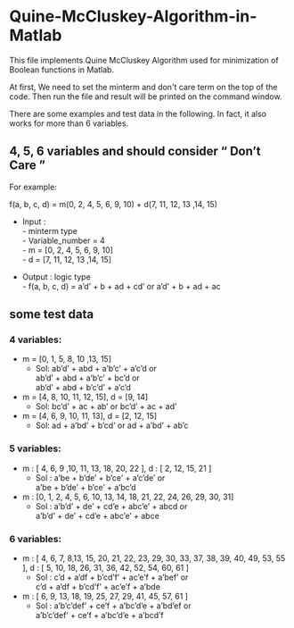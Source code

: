 # Quine-McCluskey-Algorithm-in-Matlab
This file implements Quine McCluskey Algorithm used for minimization of Boolean functions in Matlab.

At first, We need to set the minterm and don't care term on the top of the code. Then run the file and result will be printed on the command window.

There are some examples and test data in the following. In fact, it also works for more than 6 variables. 

## 4, 5, 6 variables and should consider  “ Don’t Care ”

For example:

f(a, b, c, d) = m(0, 2, 4, 5, 6, 9, 10) + d(7, 11, 12, 13 ,14, 15)

- Input :     
        - minterm type    
        - Variable_number = 4     
        - m = [0, 2, 4, 5, 6, 9, 10]  
        - d = [7, 11, 12, 13 ,14, 15]
        
 - Output : logic type      
        - f(a, b, c, d) = a’d’ + b + ad + cd’  or a’d’ + b + ad + ac 
        
## some test data

### 4 variables:

- m = [0, 1, 5, 8, 10 ,13, 15]
    - Sol:  ab’d’ + abd +  a’b’c’ + a’c’d   or  
        ab’d’ + abd +  a’b’c’ + bc’d    or  
        ab’d’ + abd +  b’c’d’ + a’c’d  
- m = [4, 8, 10, 11, 12, 15], 
  d = [9, 14]     
    - Sol:  bc’d’ + ac + ab’ or         bc’d’ + ac + ad’ 
- m = [4, 6, 9, 10, 11, 13], 
  d = [2, 12, 15] 
    - Sol:  ad + a’bd’ + b’cd’  or          ad + a’bd’ + ab’c

### 5 variables:

- m : [ 4, 6, 9 ,10, 11, 13, 18, 20, 22 ], 
    d : [ 2, 12, 15, 21 ] 
	- Sol : a’be + b’de’ + b’ce’ + a’c’de’ or   
		 a’be + b’de’ + b’ce’ + a’bc’d  
- m : [0, 1, 2, 4, 5, 6, 10, 13, 14, 18, 21, 22, 24, 26, 29, 30, 31]
    - Sol : a’b’d’ + de’ + cd’e + abc’e’ + abcd or  
        a’b’d’ + de’ + cd’e + abc’e’ + abce

### 6 variables:

- m : [ 4, 6, 7, 8,13, 15, 20, 21, 22, 23, 29, 30, 33, 37, 38, 39, 40, 49, 53, 55 ], 
	d : [ 5, 10, 18, 26, 31, 36, 42, 52, 54, 60, 61 ] 
	- Sol :  c’d + a’df + b’cd’f’ + ac’e’f + a’bef’ or  
		  c’d + a’df + b’cd’f’ + ac’e’f + a’bde
- m : [ 6, 9, 13, 18, 19, 25, 27, 29, 41, 45, 57, 61 ] 
    - Sol :  a’b’c’def’ + ce’f + a’bc’d’e + a’bd’ef or  
            a’b’c’def’ + ce’f + a’bc’d’e + a’bcd’f
